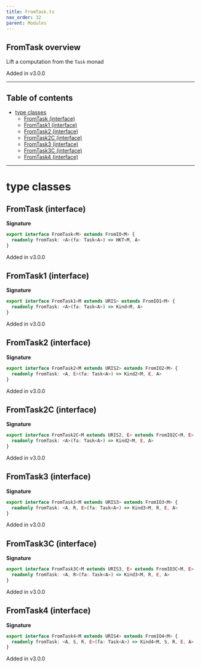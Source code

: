 ```yaml
---
title: FromTask.ts
nav_order: 32
parent: Modules
---
```


## FromTask overview

Lift a computation from the `Task` monad

Added in v3.0.0

---

<h2 class="text-delta">Table of contents</h2>

- [type classes](#type-classes)
  - [FromTask (interface)](#fromtask-interface)
  - [FromTask1 (interface)](#fromtask1-interface)
  - [FromTask2 (interface)](#fromtask2-interface)
  - [FromTask2C (interface)](#fromtask2c-interface)
  - [FromTask3 (interface)](#fromtask3-interface)
  - [FromTask3C (interface)](#fromtask3c-interface)
  - [FromTask4 (interface)](#fromtask4-interface)

---

# type classes

## FromTask (interface)

**Signature**

```ts
export interface FromTask<M> extends FromIO<M> {
  readonly fromTask: <A>(fa: Task<A>) => HKT<M, A>
}
```

Added in v3.0.0

## FromTask1 (interface)

**Signature**

```ts
export interface FromTask1<M extends URIS> extends FromIO1<M> {
  readonly fromTask: <A>(fa: Task<A>) => Kind<M, A>
}
```

Added in v3.0.0

## FromTask2 (interface)

**Signature**

```ts
export interface FromTask2<M extends URIS2> extends FromIO2<M> {
  readonly fromTask: <A, E>(fa: Task<A>) => Kind2<M, E, A>
}
```

Added in v3.0.0

## FromTask2C (interface)

**Signature**

```ts
export interface FromTask2C<M extends URIS2, E> extends FromIO2C<M, E> {
  readonly fromTask: <A>(fa: Task<A>) => Kind2<M, E, A>
}
```

Added in v3.0.0

## FromTask3 (interface)

**Signature**

```ts
export interface FromTask3<M extends URIS3> extends FromIO3<M> {
  readonly fromTask: <A, R, E>(fa: Task<A>) => Kind3<M, R, E, A>
}
```

Added in v3.0.0

## FromTask3C (interface)

**Signature**

```ts
export interface FromTask3C<M extends URIS3, E> extends FromIO3C<M, E> {
  readonly fromTask: <A, R>(fa: Task<A>) => Kind3<M, R, E, A>
}
```

Added in v3.0.0

## FromTask4 (interface)

**Signature**

```ts
export interface FromTask4<M extends URIS4> extends FromIO4<M> {
  readonly fromTask: <A, S, R, E>(fa: Task<A>) => Kind4<M, S, R, E, A>
}
```

Added in v3.0.0
